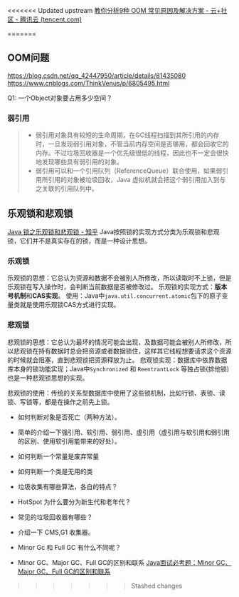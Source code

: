<<<<<<< Updated upstream
 [教你分析9种 OOM 常见原因及解决方案 - 云+社区 - 腾讯云 (tencent.com)](https://cloud.tencent.com/developer/article/1480668)
 
 
 
 
 
 
 
 
 
 
 
 
 
 
 
 
 
 
 
=======

## OOM问题

https://blog.csdn.net/qq_42447950/article/details/81435080
https://www.cnblogs.com/ThinkVenus/p/6805495.html





Q1: 一个Object对象要占用多少空间？



### 弱引用
> - 弱引用对象具有较短的生命周期，在GC线程扫描到其所引用的内存时，一旦发现弱引用对象，不管当前内存空间是否够用，都会回收它的内存。不过垃圾回收器是一个优先级很低的线程，因此也不一定会很快地发现哪些具有弱引用的对象。
> - 弱引⽤可以和⼀个引⽤队列（ReferenceQueue）联合使⽤，如果弱引⽤所引⽤的对象被垃圾回收，Java 虚拟机就会把这个弱引⽤加⼊到与之关联的引⽤队列中。




## 乐观锁和悲观锁
[Java 锁之乐观锁和悲观锁 - 知乎](https://zhuanlan.zhihu.com/p/85912409)
Java按照锁的实现方式分类为乐观锁和悲观锁，它们并不是真实存在的锁，而是一种设计思想。

### 乐观锁
乐观锁的思想：它总认为资源和数据不会被别人所修改，所以读取时不上锁，但是乐观锁在写入操作时，会判断当前数据是否被修改过。
乐观锁的实现方式：**版本号机制**和**CAS实现**。
使用：Java中`java.util.concurrent.atomic`包下的原子变量类就是使用乐观锁CAS方式进行实现。


### 悲观锁
悲观锁的思想：它总认为最坏的情况可能会出现，及数据可能会被别人所修改，所以悲观锁在持有数据时总会把资源或者数据锁住，这样其它线程想要请求这个资源的时候就会阻塞，直到悲观锁把资源释放为止。
悲观锁实现：数据库中依靠数据库本身的锁功能实现；Java中`Synchronized` 和 `ReentrantLock` 等独占锁(排他锁)也是一种悲观锁思想的实现。

悲观锁的使用：传统的关系型数据库中使用了这些锁机制，比如行锁、表锁、读锁、写锁等，都是在操作之前先上锁。







-   如何判断对象是否死亡（两种方法）。
-   简单的介绍一下强引用、软引用、弱引用、虚引用（虚引用与软引用和弱引用的区别、使用软引用能带来的好处）。
-   如何判断一个常量是废弃常量
-   如何判断一个类是无用的类
-   垃圾收集有哪些算法，各自的特点？
-   HotSpot 为什么要分为新生代和老年代？
-   常见的垃圾回收器有哪些？
-   介绍一下 CMS,G1 收集器。
-   Minor Gc 和 Full GC 有什么不同呢？


- Minor GC、Major GC、Full GC的区别和联系
[Java面试必考题：Minor GC、Major GC、Full GC的区别和联系](https://kuaibao.qq.com/s/20190228A0656E00?refer=spider)






>>>>>>> Stashed changes
